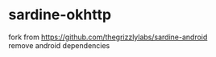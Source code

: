 # sardine-okhttp
fork from https://github.com/thegrizzlylabs/sardine-android  
remove android dependencies
